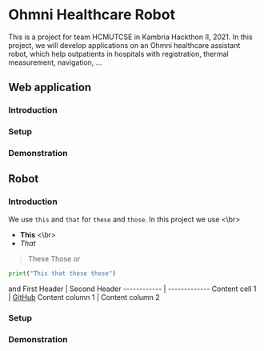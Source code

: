 # Ohmni Healthcare Robot
This is a project for team HCMUTCSE in Kambria Hackthon II, 2021. In this project, we will develop applications on an Ohmni healthcare assistant robot, which help outpatients in hospitals with registration, thermal measurement, navigation, ...

## Web application
### Introduction
### Setup
### Demonstration


## Robot
### Introduction
We use `this` and `that` for `these` and `those`.
In this project we use <\br>
* **This** <\br>
* _That_
> These
> Those
or
```python
print("This that these those")
```
and 
First Header | Second Header
------------ | -------------
Content cell 1 | [GitHub](http://github.com)
Content column 1 | Content column 2
### Setup
### Demonstration
